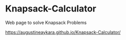 # Knapsack-Calculator
Web page to solve Knapsack Problems

https://augustineaykara.github.io/Knapsack-Calculator/
